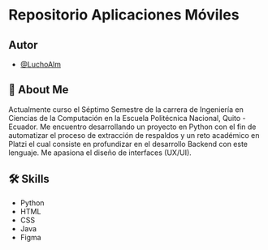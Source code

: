 # Repositorio Aplicaciones Móviles

## Autor

- [@LuchoAlm](https://github.com/LuchoAlm)



## 🚀 About Me
Actualmente curso el Séptimo Semestre de la carrera de Ingeniería en Ciencias de la Computación en la Escuela Politécnica Nacional, Quito - Ecuador. Me encuentro desarrollando un proyecto en Python con el fin de automatizar el proceso de extracción de respaldos y un reto académico en Platzi el cual consiste en profundizar en el desarrollo Backend con este lenguaje. Me apasiona el diseño de interfaces (UX/UI).




## 🛠 Skills
- Python
- HTML
- CSS
- Java
- Figma

